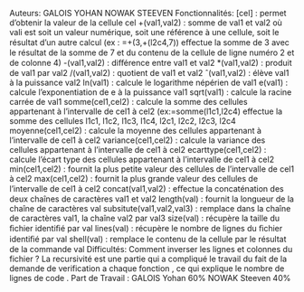 Auteurs:
GALOIS YOHAN
NOWAK STEEVEN
Fonctionnalités:
[cel] : permet d’obtenir la valeur de la cellule cel
+(val1,val2) : somme de val1 et val2 où vali est soit un valeur numérique, soit une référence à une cellule, soit le résultat d’un autre calcul (ex : =+(3,+(l2c4,7)) eﬀectue la somme de 3 avec le résultat de la somme de 7 et du contenu de la cellule de ligne numéro 2 et de colonne 4)
-(val1,val2) : diﬀérence entre val1 et val2
*(val1,val2) : produit de val1 par val2
/(val1,val2) : quotient de val1 et val2
ˆ(val1,val2) : élève val1 à la puissance val2
ln(val1) : calcule le logarithme népérien de val1
e(val1) : calcule l’exponentiation de e à la puissance val1
sqrt(val1) : calcule la racine carrée de val1
somme(cel1,cel2) : calcule la somme des cellules appartenant à l’intervalle de cel1 à cel2 (ex:=somme(l1c1,l2c4) effectue la somme des cellules l1c1, l1c2, l1c3, l1c4, l2c1, l2c2, l2c3, l2c4
moyenne(cel1,cel2) : calcule la moyenne des cellules appartenant à l’intervalle de cel1 à cel2
variance(cel1,cel2) : calcule la variance des cellules appartenant à l’intervalle de cel1 à cel2
ecarttype(cel1,cel2) : calcule l’écart type des cellules appartenant à l’intervalle de cel1 à cel2
min(cel1,cel2) : fournit la plus petite valeur des cellules de l’intervalle de cel1 à cel2
max(cel1,cel2) : fournit la plus grande valeur des cellules de l’intervalle de cel1 à cel2
concat(val1,val2) : eﬀectue la concaténation des deux chaînes de caractères val1 et val2
length(val) : fournit la longueur de la chaîne de caractères val
subsitute(val1,val2,val3) : remplace dans la chaîne de caractères val1, la chaîne val2 par val3
size(val) : récupère la taille du ﬁchier identiﬁé par val
lines(val) : récupère le nombre de lignes du ﬁchier identiﬁé par val
shell(val) : remplace le contenu de la cellule par le résultat de la commande val
Difficultés:
Comment inverser les lignes et colonnes du fichier ?
La recursivité est une partie qui a compliqué le travail du fait de la demande de verification a chaque fonction , ce qui explique le nombre de lignes de code .
Part de Travail :
GALOIS Yohan 60%
NOWAK Steeven 40%